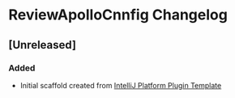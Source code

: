 <!-- Keep a Changelog guide -> https://keepachangelog.com -->

# ReviewApolloCnnfig Changelog

## [Unreleased]
### Added
- Initial scaffold created from [IntelliJ Platform Plugin Template](https://github.com/JetBrains/intellij-platform-plugin-template)
